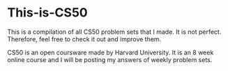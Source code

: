 # This-is-CS50
This is a compilation of all CS50 problem sets that I made. It is not perfect. Therefore, feel free to check it out and improve them.

CS50 is an open coursware made by Harvard University. It is an 8 week online course and I will be posting my answers of weekly problem sets.

